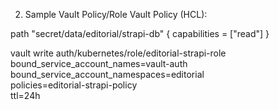 2. Sample Vault Policy/Role
Vault Policy (HCL):


path "secret/data/editorial/strapi-db" {
  capabilities = ["read"]
}


vault write auth/kubernetes/role/editorial-strapi-role \
  bound_service_account_names=vault-auth \
  bound_service_account_namespaces=editorial \
  policies=editorial-strapi-policy \
  ttl=24h